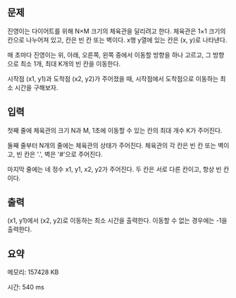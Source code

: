 ## 문제

진영이는 다이어트를 위해 N×M 크기의 체육관을 달리려고 한다. 체육관은 1×1 크기의 칸으로 나누어져 있고, 칸은 빈 칸 또는 벽이다. x행 y열에 있는 칸은 (x, y)로 나타낸다.

매 초마다 진영이는 위, 아래, 오른쪽, 왼쪽 중에서 이동할 방향을 하나 고르고, 그 방향으로 최소 1개, 최대 K개의 빈 칸을 이동한다.

시작점 (x1, y1)과 도착점 (x2, y2)가 주어졌을 때, 시작점에서 도착점으로 이동하는 최소 시간을 구해보자.

## 입력

첫째 줄에 체육관의 크기 N과 M, 1초에 이동할 수 있는 칸의 최대 개수 K가 주어진다.

둘째 줄부터 N개의 줄에는 체육관의 상태가 주어진다. 체육관의 각 칸은 빈 칸 또는 벽이고, 빈 칸은 '.', 벽은 '#'으로 주어진다.

마지막 줄에는 네 정수 x1, y1, x2, y2가 주어진다. 두 칸은 서로 다른 칸이고, 항상 빈 칸이다.

## 출력

(x1, y1)에서 (x2, y2)로 이동하는 최소 시간을 출력한다. 이동할 수 없는 경우에는 -1을 출력한다.

## 요약

메모리: 157428 KB

시간: 540 ms
